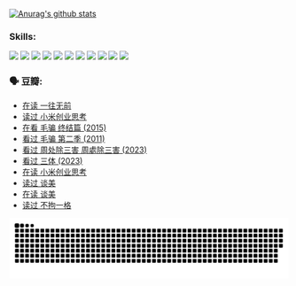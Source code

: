 
[![Anurag's github stats](https://github-readme-stats.vercel.app/api?username=w940853815)](https://github.com/anuraghazra/github-readme-stats)

### Skills:

<code><img height="32" src="https://cdn.jsdelivr.net/npm/simple-icons@v5/icons/python.svg"></code>
<code><img height="32" src="https://cdn.jsdelivr.net/npm/simple-icons@v5/icons/javascript.svg"></code>
<code><img height="32" src="https://cdn.jsdelivr.net/npm/simple-icons@v5/icons/django.svg"></code>
<code><img height="32" src="https://cdn.jsdelivr.net/npm/simple-icons@v5/icons/flask.svg"></code>
<code><img height="32" src="https://cdn.jsdelivr.net/npm/simple-icons@v5/icons/vuetify.svg"></code>
<code><img height="32" src="https://cdn.jsdelivr.net/npm/simple-icons@v5/icons/git.svg"></code>
<code><img height="32" src="https://cdn.jsdelivr.net/npm/simple-icons@v5/icons/docker.svg"></code>
<code><img height="32" src="https://cdn.jsdelivr.net/npm/simple-icons@v5/icons/postgresql.svg"></code>
<code><img height="32" src="https://cdn.jsdelivr.net/npm/simple-icons@v5/icons/elasticsearch.svg"></code>
<code><img height="32" src="https://cdn.jsdelivr.net/npm/simple-icons@v5/icons/macos.svg"></code>
<code><img height="32" src="https://cdn.jsdelivr.net/npm/simple-icons@v5/icons/linux.svg"></code>

### 🗣 豆瓣:

<!-- DOUBAN-ACTIVITIES:START -->
- [在读 一往无前](https://www.douban.com/people/136069238/status/4590507310/?_i=14352406)
- [读过 小米创业思考](https://www.douban.com/people/136069238/status/4590506983/?_i=14352406)
- [在看 毛骗 终结篇‎ (2015)](https://www.douban.com/people/136069238/status/4581971924/?_i=14352406)
- [看过 毛骗 第二季‎ (2011)](https://www.douban.com/people/136069238/status/4581971810/?_i=14352406)
- [看过 周处除三害 周處除三害‎ (2023)](https://www.douban.com/people/136069238/status/4575646701/?_i=14352406)
- [看过 三体‎ (2023)](https://www.douban.com/people/136069238/status/4574263039/?_i=14352406)
- [在读 小米创业思考](https://www.douban.com/people/136069238/status/4572047905/?_i=14352406)
- [读过 谈美](https://www.douban.com/people/136069238/status/4572047629/?_i=14352406)
- [在读 谈美](https://www.douban.com/people/136069238/status/4560861771/?_i=14352406)
- [读过 不拘一格](https://www.douban.com/people/136069238/status/4560861445/?_i=14352406)
<!-- DOUBAN-ACTIVITIES:END -->


![Snake animation](https://raw.githubusercontent.com/w940853815/w940853815/output/github-contribution-grid-snake.svg)

<!--
**w940853815/w940853815** is a ✨ _special_ ✨ repository because its `README.md` (this file) appears on your GitHub profile.

Here are some ideas to get you started:

- 🔭 I’m currently working on ...
- 🌱 I’m currently learning ...
- 👯 I’m looking to collaborate on ...
- 🤔 I’m looking for help with ...
- 💬 Ask me about ...
- 📫 How to reach me: ...
- 😄 Pronouns: ...
- ⚡ Fun fact: ...
-->
